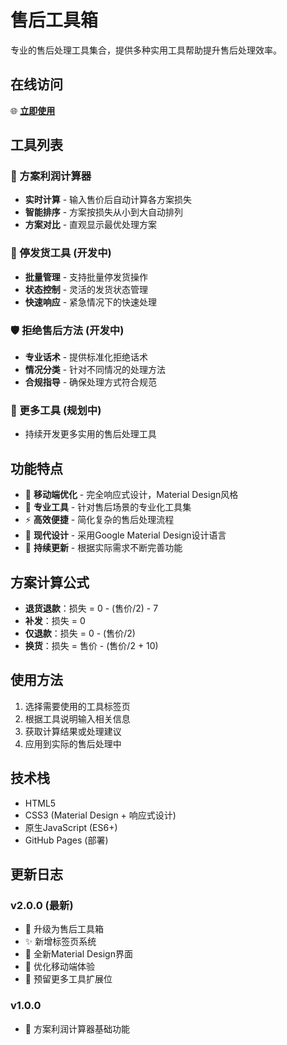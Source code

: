 # 售后工具箱

专业的售后处理工具集合，提供多种实用工具帮助提升售后处理效率。

## 在线访问

🌐 **[立即使用](https://kagojoke999.github.io/juece/)**

## 工具列表

### 🧮 方案利润计算器
- **实时计算** - 输入售价后自动计算各方案损失
- **智能排序** - 方案按损失从小到大自动排列
- **方案对比** - 直观显示最优处理方案

### 🚚 停发货工具 (开发中)
- **批量管理** - 支持批量停发货操作
- **状态控制** - 灵活的发货状态管理
- **快速响应** - 紧急情况下的快速处理

### 🛡️ 拒绝售后方法 (开发中)
- **专业话术** - 提供标准化拒绝话术
- **情况分类** - 针对不同情况的处理方法
- **合规指导** - 确保处理方式符合规范

### 🔧 更多工具 (规划中)
- 持续开发更多实用的售后处理工具

## 功能特点

- 📱 **移动端优化** - 完全响应式设计，Material Design风格
- 🎯 **专业工具** - 针对售后场景的专业化工具集
- ⚡ **高效便捷** - 简化复杂的售后处理流程
- 🎨 **现代设计** - 采用Google Material Design设计语言
- 🔄 **持续更新** - 根据实际需求不断完善功能

## 方案计算公式

- **退货退款**：损失 = 0 - (售价/2) - 7
- **补发**：损失 = 0
- **仅退款**：损失 = 0 - (售价/2)
- **换货**：损失 = 售价 - (售价/2 + 10)

## 使用方法

1. 选择需要使用的工具标签页
2. 根据工具说明输入相关信息
3. 获取计算结果或处理建议
4. 应用到实际的售后处理中

## 技术栈

- HTML5
- CSS3 (Material Design + 响应式设计)
- 原生JavaScript (ES6+)
- GitHub Pages (部署)

## 更新日志

### v2.0.0 (最新)
- 🎉 升级为售后工具箱
- ✨ 新增标签页系统
- 🎨 全新Material Design界面
- 📱 优化移动端体验
- 🔧 预留更多工具扩展位

### v1.0.0
- 🧮 方案利润计算器基础功能